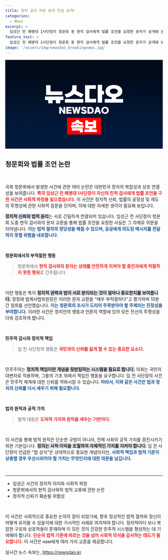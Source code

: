 ```yaml
---
title: 현직 검사 자문 문자 진실 공개!
categories:
  - News
excerpt: >
  임성근 전 해병대 1사단장이 청문회 중 현직 검사에게 법률 조언을 요청한 문자가 공개돼 논란이 일었다. 정청래 위원장은 이를 매우 부적절하다고 지적하며 정회를 선언했다.
feature_text: >
  임성근 전 해병대 1사단장이 청문회 중 현직 검사에게 법률 조언을 요청한 문자가 공개돼 논란이 일었다. 정청래 위원장은 이를 매우 부적절하다고 지적하며 정회를 선언했다.
image: '/assets/img/newsdao_breakingnews.jpg'
---
```


<p><img src="/assets/img/newsdao_breakingnews.jpg" alt="koreaapp 속보" /></p>

<h2 data-ke-size="size26">청문회와 법률 조언 논란</h2>

<p data-ke-size="size16">&nbsp;</p>

<p>국회 청문회에서 발생한 사건에 관한 여러 논란은 대한민국 정치의 복잡성과 상호 연결성을 보여줍니다. <b><span style="color: #ee2323;">특히 임성근 전 해병대 1사단장이 자신의 친척 검사에게 법률 조언을 구한 사건은 사회적 파장을 일으켰습니다.</span></b> 이 사건은 정치적 신뢰, 법률의 공정성 및 제도의 투명성에 관한 사회적 질문을 던지며, 이에 대한 자세한 생각이 필요해 보입니다.</p>

<p><b><span style="background-color: #21538527;">정치적 신뢰와 법적 윤리</span></b>는 서로 긴밀하게 연결되어 있습니다. 임성근 전 사단장이 청문회 도중 현직 검사와의 문자 교환을 통해 법률 조언을 요청한 사실은 그 자체로 의문을 자아냅니다. <b><span style="color: #1a5490;">이는 법적 절차의 정당성을 해칠 수 있으며, 공공에게 의도된 메시지를 전달하지 못할 위험을 내포합니다.</span></b></p>

<p data-ke-size="size16">&nbsp;</p>

<p><b>청문회에서의 부적절한 행동</b></p>

<blockquote>
    <p>청문회에서 <b><span style="color: #ee2323;">현직 검사와의 문자는 상태를 안전하게 지켜야 할 증언자에게 적절하지 못한 행위</span></b>로 간주됩니다.</p>
</blockquote>

<p data-ke-size="size16">&nbsp;</p>

<p>이런 행동은 특히 <b><span style="background-color: #21538527;">정치적 권력과 법이 서로 분리되는 것이 얼마나 중요한지를 보여줍니다.</span></b> 정청래 법제사법위원장은 이러한 문자 교환을 "매우 부적절하다"고 평가하며 10분간 정회를 선언했습니다. <b><span style="color: #1a5490;">이는 청문회의 조사가 도리어 주목받아야 할 주제라는 진정성을 부여합니다.</span></b> 이러한 사건은 정치인의 행동과 언론의 역할에 있어 모든 전선의 투명성을 더욱 강조하게 합니다.</p>

<p data-ke-size="size16">&nbsp;</p>

<p><b>민주적 감시와 정치적 책임</b></p>

<blockquote>
    <p>임 전 사단장의 행동은 <b><span style="color: #ee2323;">국민과의 신뢰를 잃게 할 수 있는 중요한 요소다.</span></b></p>
</blockquote>

<p data-ke-size="size16">&nbsp;</p>

<p>민주주의는 <b><span style="background-color: #21538527;">정치적 책임이란 개념을 뒷받침하는 시스템을 필요로 합니다.</span></b> 의회는 국민의 대변자로 작용하며, 그들의 기초 위에서 책임진 행동을 요구합니다. 임 전 사단장의 사건은 민주적 체계에 대한 신뢰를 약화시킬 수 있습니다. <b><span style="color: #1a5490;">따라서, 이와 같은 사건은 법과 정치의 신뢰를 다시 세우기 위해 필요합니다.</span></b></p>

<p data-ke-size="size16">&nbsp;</p>

<p><b>법의 원칙과 공적 가치</b></p>

<blockquote>
    <p>법적 대응은 <b><span style="color: #ee2323;">도덕적 가치와 원칙을 세우는 기반이다.</span></b></p>
</blockquote>

<p data-ke-size="size16">&nbsp;</p>

<p>이 사건을 통해 법적 원칙은 단순한 규범이 아니라, 전체 사회의 공적 가치를 증진시키기 위한 기본입니다. <b><span style="background-color: #21538527;">정의는 사적 이익을 초월하여 자체적인 가치를 지켜야 합니다.</span></b> 임 전 사단장이 언급한 "법 상식"은 상대적으로 중요한 개념이지만, <b><span style="color: #1a5490;">사회적 책임과 법적 기준이 상충할 경우 우선시되어야 할 가치는 무엇인지에 대한 의문을 남깁니다.</span></b></p>

<p data-ke-size="size16">&nbsp;</p>

<hr>

<ul>
    <li>임성근 사건의 정치적 의미와 사회적 파장</li>
    <li>청문회에서의 현직 검사와의 법적 교류에 관한 논란</li>
    <li>정치적 신뢰가 훼손될 위험성</li>
</ul>

<p data-ke-size="size16">&nbsp;</p>

<p>이 사건은 사회적으로 중요한 논의의 장이 되었기에, 향후 정상적인 법적 절차와 정신이 어떻게 유지될 수 있을지에 대한 가시적인 사례로 여겨져야 합니다. 정치적이다 보니 복잡한 구조와 상호작용이 존재하며 이 모든 것이 건강한 민주적 시스템을 형성하는 데 기여해야 합니다. <b><span style="color: #ee2323;">단순히 법적 기준에 따르는 것을 넘어 사회적 의식을 감사하는 태도가 필요합니다.</span></b> 이 사건은 нам에게 여러 가지 교훈을 제공합니다.</p>
실시간 뉴스 속보는, <a href="https://newsdao.kr" rel="dofollow">https://newsdao.kr</a>


